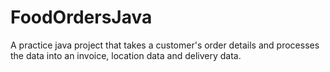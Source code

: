 # FoodOrdersJava
A practice java project that takes a customer's order details and processes the data into an invoice, location data and delivery data.
